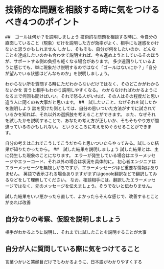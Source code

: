 # 技術的な問題を相談する時に気をつけるべき4つのポイント

##　ゴールは何か？を説明しましょう
技術的な問題を相談する時に、今自分の直面していること（現象）だけを説明した方が効率がよく、相手にも迷惑をかけないと思うかもしれません
しかし、そもそも、自分が何をしたいのか、どんなことを達成したいのかも合わせて説明すれば、今も進めようとしているそのほうが、サポートする側の負担も軽くなる場合があります。
多少遠回りしているように感じても、単に現象だけ説明するのではなく「ゴールはないにか？」「自分が望んでいる状態はどんなものか」を説明しましょう。

わからない所を質問する時にただわからないだけではなく、そのどこかがわからないかを
言うと相手もわかり説明しやすくなる。
わからなければわかるようになるまで何回も聞けばいい。それで怒る人がいれば、その人はその程度だと思い違う人に聞くのも大事だと思います。
##　試したいこと、なぜそれを試したかを説明しよう
談を受けた側としては、自分の思いついた方法がすでに試されているかを知れば、それ以外の選択肢を考えることができます。
また、なぜそれを試したかを説明することで、あなたの考え方が正しいか、そもそもやり方が間違っているのかもしれない。
というところに考えをめぐらせることができます。

自分の考えはこれでこうしてこうだからと思いついたらやってみる。試しった結果が知りたかったから。
##　試した結果を説明しましょう
試した結果とは、主に発生した現象のことになります。
エラーが発生している場合はエラーメッセージやエラーコード、それ以外の場合は状況を具体的に。
初心者エンジニアはエラーメッセージを無視しがちですが、エラーメッセージほど重要な情報はありません。
英語で表示される場合ありますがまずはgooole翻訳などで翻訳してみるなどをして理解してください。
なお、相談相手には、翻訳したエラーメッセージではなく、元のメッセージを伝えましょう。そうでないと伝わりません。

試した結果をいい悪かったら直して、よかったらそんな感じで、改善するとことがあれば改善
## 自分なりの考察、仮設を説明しましょう
相手がわかるように説明し、それまでに試したことを説明することが大事

## 自分が人に質問している際に気をつけてること
言葉つかいと笑顔目だけでもわかるように、日本語がわかりやすくする
